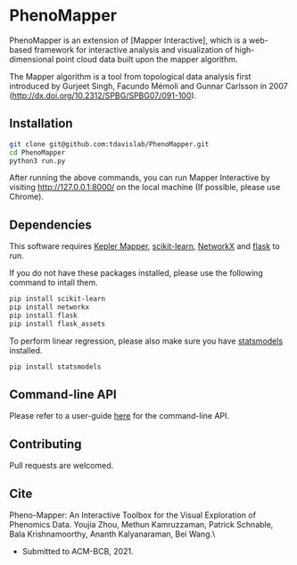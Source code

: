# PhenoMapper

PhenoMapper is an extension of [Mapper Interactive], which is a web-based framework for interactive analysis and visualization of high-dimensional point cloud data built upon the mapper algorithm.

The Mapper algorithm is a tool from topological data analysis first introduced by Gurjeet Singh, Facundo Mémoli and Gunnar Carlsson in 2007 (http://dx.doi.org/10.2312/SPBG/SPBG07/091-100). 


## Installation

```bash
git clone git@github.com:tdavislab/PhenoMapper.git
cd PhenoMapper
python3 run.py
```

After running the above commands, you can run Mapper Interactive by visiting http://127.0.0.1:8000/ on the local machine (If possible, please use Chrome).

## Dependencies
This software requires [Kepler Mapper](https://kepler-mapper.scikit-tda.org/), [scikit-learn](https://scikit-learn.org/stable/), [NetworkX](https://networkx.github.io/) and [flask](https://flask.palletsprojects.com/en/1.1.x/) to run.

If you do not have these packages installed, please use the following command to intall them.

```bash
pip install scikit-learn
pip install networkx
pip install flask
pip install flask_assets
```

To perform linear regression, please also make sure you have [statsmodels](https://www.statsmodels.org/stable/index.html) installed.
```bash
pip install statsmodels
```

<!-- ## Loading a dataset
When loading a dataset into the interface, please make sure to put the data file to be loaded in the folder ``app/static/uploads/``. -->

## Command-line API
Please refer to a user-guide [here](CLI_README.md) for the command-line API.

<!-- ## Video

[![Screenshot of video](app/static/assets/video-teaser.png)](https://www.youtube.com/watch?v=z2VEkv1apF8) -->

<!-- ## License

This project is licensed under the MIT License - see the `LICENSE` file for details. -->

## Contributing

Pull requests are welcomed. 

## Cite

Pheno-Mapper: An Interactive Toolbox for the Visual Exploration of Phenomics Data.
Youjia Zhou, Methun Kamruzzaman, Patrick Schnable, Bala Krishnamoorthy, Ananth Kalyanaraman, Bei Wang.\
* Submitted to ACM-BCB, 2021.